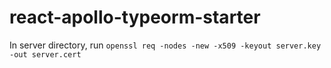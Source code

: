 # react-apollo-typeorm-starter

In server directory, run `openssl req -nodes -new -x509 -keyout server.key -out server.cert`
